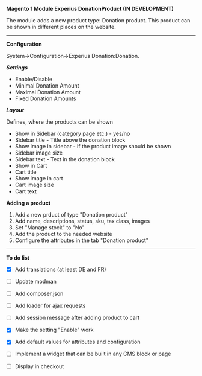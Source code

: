 **Magento 1 Module Experius DonationProduct (IN DEVELOPMENT)**

The module adds a new product type: Donation product. 
This product can be shown in different places on the website.

---

**Configuration**

System->Configuration->Experius Donation:Donation.

***Settings***
- Enable/Disable
- Minimal Donation Amount
- Maximal Donation Amount
- Fixed Donation Amounts

***Layout***

Defines, where the products can be shown

- Show in Sidebar (category page etc.) - yes/no
- Sidebar title - Title above the donation block
- Show image in sidebar - If the product image should be shown
- Sidebar image size
- Sidebar text - Text in the donation block
- Show in Cart
- Cart title
- Show image in cart
- Cart image size
- Cart text

**Adding a product**


1. Add a new prduct of type "Donation product"
2. Add name, descriptions, status, sku, tax class, images
3. Set "Manage stock" to "No"
4. Add the product to the needed website
5. Configure the attributes in the tab "Donation product"

---

**To do list**
- [x] Add translations (at least DE and FR)
- [ ] Update modman
- [ ] Add composer.json
- [ ] Add loader for ajax requests
- [ ] Add session message after adding product to cart
- [x] Make the setting "Enable" work
- [x] Add default values for attributes and configuration
- [ ] Implement a widget that can be built in any CMS block or page
- [ ] Display in checkout
 